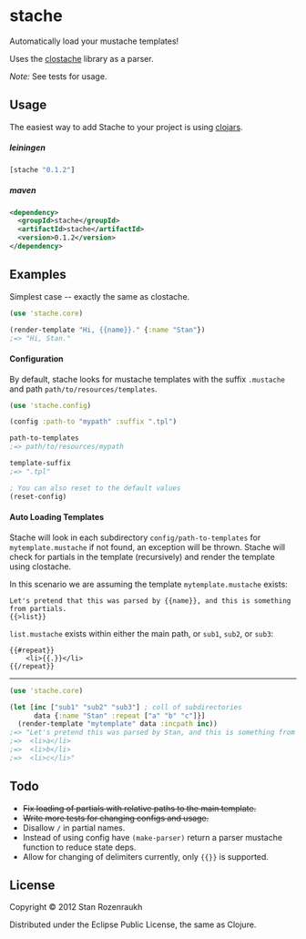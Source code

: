 # stache

Automatically load your mustache templates!

Uses the [clostache](https://github.com/fhd/clostache) library as a parser.

*Note:* See tests for usage.

## Usage

The easiest way to add Stache to your project is using [clojars](https://clojars.org/stache).

##### leiningen

```clj
[stache "0.1.2"]
```

##### maven

```xml
<dependency>
  <groupId>stache</groupId>
  <artifactId>stache</artifactId>
  <version>0.1.2</version>
</dependency>
```

## Examples

Simplest case -- exactly the same as clostache.

```clj
(use 'stache.core)

(render-template "Hi, {{name}}." {:name "Stan"})
;=> "Hi, Stan."
```

#### Configuration

By default, stache looks for mustache templates with the suffix `.mustache` and
path `path/to/resources/templates`.

```clj
(use 'stache.config)

(config :path-to "mypath" :suffix ".tpl")

path-to-templates
;=> path/to/resources/mypath

template-suffix
;=> ".tpl"

; You can also reset to the default values
(reset-config)
```

#### Auto Loading Templates

Stache will look in each subdirectory `config/path-to-templates` for `mytemplate.mustache`
if not found, an exception will be thrown.
Stache will check for partials in the template (recursively) and render
the template using clostache.

In this scenario we are assuming the template `mytemplate.mustache` exists:

```
Let's pretend that this was parsed by {{name}}, and this is something from partials.
{{>list}}
```

`list.mustache` exists within either the main path, or `sub1`, `sub2`, or `sub3`:

```
{{#repeat}}
    <li>{{.}}</li>
{{/repeat}}
```

---

```clj
(use 'stache.core)

(let [inc ["sub1" "sub2" "sub3"] ; coll of subdirectories
      data {:name "Stan" :repeat ["a" "b" "c"]}]
  (render-template "mytemplate" data :incpath inc))
;=> "Let's pretend this was parsed by Stan, and this is something from partials.
;=>  <li>a</li>
;=>  <li>b</li>
;=>  <li>c</li>"
```

## Todo

- ~~Fix loading of partials with relative paths to the main template.~~
- ~~Write more tests for changing configs and usage.~~
- Disallow `/` in partial names.
- Instead of using config have `(make-parser)` return a parser mustache function to reduce state deps.
- Allow for changing of delimiters currently, only `{{}}` is supported.

## License

Copyright © 2012 Stan Rozenraukh

Distributed under the Eclipse Public License, the same as Clojure.

